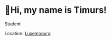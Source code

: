 # 👋Hi, my name is Timurs!
<p>Student</p>
<p>Location: <a href='https://www.google.com/search?q=luxembourg&sca_esv=d777291650d83160&rlz=1C1GCEU_lvLU1161LU1161&sxsrf=AHTn8zpI101ADOwq_LvFSlbPXW_9m3k5_g%3A1747158028586&ei=DIQjaJ7AI76L9u8Pp67qgQI&ved=0ahUKEwie9qPt_qCNAxW-hf0HHSeXOiAQ4dUDCBA&uact=5&oq=luxembourg&gs_lp=Egxnd3Mtd2l6LXNlcnAiCmx1eGVtYm91cmcyChAjGIAEGCcYigUyChAuGIAEGCcYigUyBBAjGCcyBBAjGCcyChAAGIAEGEMYigUyChAAGIAEGEMYigUyChAAGIAEGEMYigUyChAAGIAEGEMYigUyChAAGIAEGEMYigUyChAAGIAEGEMYigVIswVQuANYuANwAXgBkAEAmAFgoAFgqgEBMbgBA8gBAPgBAZgCAqACgAHCAgoQABiwAxjWBBhHwgINEC4YgAQYsAMYQxiKBcICDRAAGIAEGLADGEMYigWYAwCIBgGQBgqSBwMxLjGgB6oMsgcDMC4xuAdp&sclient=gws-wiz-serp'>Luxembourg</a></p>

